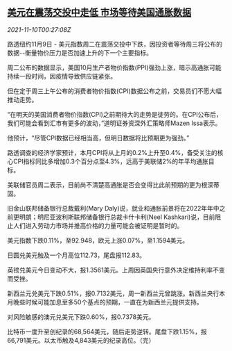 <!--1636504262000-->
[美元在震荡交投中走低 市场等待美国通胀数据](https://cn.reuters.com/article/global-forex-1109-tues-idCNKBS2HV01B)
------

<div><i>2021-11-10T00:27:08Z</i></div><p>路透纽约11月9日 - 美元指数周二在震荡交投中下跌，因投资者等待周三将公布的数据--衡量物价压力是否加速上升的下一个主要指标。</p><p>周二公布的数据显示，美国10月生产者物价指数(PPI)强劲上涨，暗示高通胀可能持续一段时间，因疫情导致供应链紧张。</p><p>但在定于周三上午公布的消费者物价指数(CPI)数据公布之前，交易员们不愿大幅推动走势。</p><p>“在明天的美国消费者物价指数(CPI)之前期待大的走势是徒劳的。在CPI公布后，我们可能会看到汇市有更多的波动，”道明证券资深外汇策略师Mazen Issa表示。</p><p>他预计，“尽管CPI数据已经相当高，但明日数据将比预期更为强劲。”</p><p>路透调查的经济学家预计，本月CPI将从上月的0.2%上升至0.4%，备受关注的核心CPI指标同比多增加0.3个百分点至4.3%，远高于美联储2%的年平均通胀目标。</p><p>美联储官员周二表示，目前尚不清楚高通胀是否会变得比此前预期的更为根深蒂固。</p><p>旧金山联邦储备银行总裁戴利(Mary Daly)说，就业和通胀前景将在2022年年中之前更明朗；明尼亚波利斯联邦储备银行总裁卡什卡利(Neel Kashkari)说，目前阻止人们进入劳动力市场并推高价格的力量可能会被证明是暂时的。</p><p>美元指数下跌0.11%，至92.948，欧元上涨0.07%，至1.1594美元。</p><p>日圆兑美元触及一个月高位112.73，尾盘报112.83。</p><p>英镑兑美元今日变动不大，报1.3561美元。上周因英国央行意外决定维持利率不变而受挫。</p><p>新西兰元兑美元下跌0.51%，报0.7132美元，周一新西兰元曾跳涨。新西兰央行本月晚些时候可能加息至多50个基点的预期，一直在为新西兰元提供支持。</p><p>对风险敏感的澳元兑美元下跌0.60%，报0.7378美元。</p><p>比特币一度升至创纪录的68,564美元，随后走势逆转。尾盘下跌1.15%，报66,791美元。以太币触及4,843美元的纪录高位。（完）</p>
